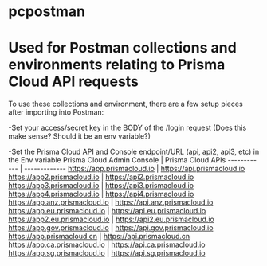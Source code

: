 # pcpostman

# Used for Postman collections and environments relating to Prisma Cloud API requests

To use these collections and environment, there are a few setup pieces after importing into Postman:

-Set your access/secret key in the BODY of the /login request (Does this make sense? Should it be an env variable?)

-Set the Prisma Cloud API and Console endpoint/URL (api, api2, api3, etc) in the Env variable
Prisma Cloud Admin Console | 	Prisma Cloud APIs
------------ | -------------
https://app.prismacloud.io	| https://api.prismacloud.io
https://app2.prismacloud.io	| https://api2.prismacloud.io
https://app3.prismacloud.io	| https://api3.prismacloud.io
https://app4.prismacloud.io	| https://api4.prismacloud.io
https://app.anz.prismacloud.io	| https://api.anz.prismacloud.io
https://app.eu.prismacloud.io	| https://api.eu.prismacloud.io
https://app2.eu.prismacloud.io	| https://api2.eu.prismacloud.io
https://app.gov.prismacloud.io	| https://api.gov.prismacloud.io
https://app.prismacloud.cn	| https://api.prismacloud.cn
https://app.ca.prismacloud.io	| https://api.ca.prismacloud.io
https://app.sg.prismacloud.io	| https://api.sg.prismacloud.io

